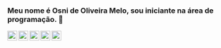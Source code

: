 ### Meu nome é Osni de Oliveira Melo, sou iniciante na área de programação. 👋
<a target="_blank" href="https://www.linkedin.com/in/osnimeloads/">
  <img align="left" alt="LinkdeIN" width="22px" src="https://cdn.jsdelivr.net/npm/simple-icons@v3/icons/linkedin.svg" />
</a>
<a target="_blank" href="https://api.whatsapp.com/send?phone=5511984708045">
  <img align="left" alt="Whatsapp" width="22px" src="https://cdn.jsdelivr.net/npm/simple-icons@v3/icons/whatsapp.svg" />
</a>
<a target="_blank" href="https://www.instagram.com/_osnimelo/">
  <img align="left" alt="Instagram" width="22px" src="https://cdn.jsdelivr.net/npm/simple-icons@v3/icons/instagram.svg" />
</a>
<a target="_blank" href="osni_meloads@outlook.com">
  <img align="left" alt="Outlook" width="22px" src="https://cdn.jsdelivr.net/npm/simple-icons@v3/icons/outlook.svg" />
</a>
<a target="_blank" href="https://www.facebook.com/osni.melo.9210/">
  <img align="left" alt="Facebook" width="22px" src="https://cdn.jsdelivr.net/npm/simple-icons@v3/icons/facebook.svg" />
</a>

